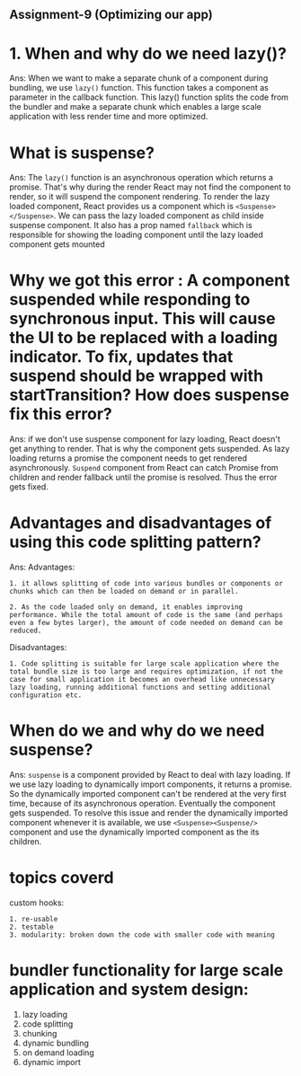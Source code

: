 ## Assignment-9 (Optimizing our app)

# 1. When and why do we need lazy()?
Ans: When we want to make a separate chunk of a component during bundling, we use `lazy()` function. This function takes a component as parameter in the callback function. This lazy() function splits the code from the bundler and make a separate  chunk which enables a large scale application with less render time and more optimized. 

# What is suspense?
Ans: The `lazy()` function is an asynchronous operation which returns a promise. That's why during the render React may not find the component to render, so it will suspend the component rendering. To render the lazy loaded component, React provides us a component which is `<Suspense></Suspense>`. We can pass the lazy loaded component as child inside suspense component. It also has a prop named `fallback` which is responsible for showing the loading component until the lazy loaded component gets mounted   

# Why we got this error : A component suspended while responding to synchronous input. This will cause the UI to be replaced with a loading indicator. To fix, updates that suspend should be wrapped with startTransition? How does suspense fix this error?
Ans: if we don't use suspense component for lazy loading, React doesn't get anything to render. That is why the component gets suspended. As lazy loading returns a promise the component needs to get rendered asynchronously. `Suspend` component from React  can catch Promise from children and render fallback until the promise is resolved. Thus the error gets fixed. 
# Advantages and disadvantages of using this code splitting pattern?
Ans: 
Advantages:
    
    1. it allows splitting of code into various bundles or components or chunks which can then be loaded on demand or in parallel.

    2. As the code loaded only on demand, it enables improving performance. While the total amount of code is the same (and perhaps even a few bytes larger), the amount of code needed on demand can be reduced.

Disadvantages:
    
    1. Code splitting is suitable for large scale application where the total bundle size is too large and requires optimization, if not the case for small application it becomes an overhead like unnecessary lazy loading, running additional functions and setting additional configuration etc. 

# When do we and why do we need suspense?
Ans: `suspense` is a component provided by React to deal with lazy loading. If we use lazy loading to dynamically import components, it returns a promise. So the dynamically imported component can't be rendered at the very first time, because of its asynchronous operation. Eventually the component gets suspended. To resolve this issue and render the dynamically imported component whenever it is available, we use `<Suspense><Suspense/>` component and use the dynamically imported component as the its children.













# topics coverd

custom hooks:

    1. re-usable
    2. testable
    3. modularity: broken down the code with smaller code with meaning

# bundler functionality for large scale application and system design:

1. lazy loading
2. code splitting
3. chunking
4. dynamic bundling
5. on demand loading
6. dynamic import